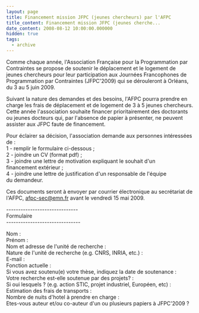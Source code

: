 ```yaml
---
layout: page
title: Financement mission JFPC (jeunes chercheurs) par l'AFPC
title_content: Financement mission JFPC (jeunes cherche...
date_content: 2008-08-12 10:00:00.000000
hidden: true
tags:
  - archive
---
```

Comme chaque année, l'Association Française pour la Programmation par
Contraintes se propose de soutenir le déplacement et le logement de jeunes
chercheurs pour leur participation aux Journées Francophones de Programmation
par Contraintes (JFPC'2009) qui se dérouleront à Orléans, du 3 au 5 juin 2009.



Suivant la nature des demandes et des besoins, l'AFPC pourra prendre en charge
les frais de déplacement et de logement de 3 à 5 jeunes chercheurs. Cette
année l'association souhaite financer prioritairement des doctorants ou jeunes
docteurs qui, par l'absence de papier à présenter, ne peuvent assister aux
JFPC faute de financement.  
  
Pour éclairer sa décision, l'association demande aux personnes intéressées de
:  
1 - remplir le formulaire ci-dessous ;  
2 - joindre un CV (format pdf) ;  
3 - joindre une lettre de motivation expliquant le souhait d'un  
financement extérieur ;  
4 - joindre une lettre de justification d'un responsable de l'équipe  
du demandeur.  
  
Ces documents seront à envoyer par courrier électronique au secrétariat de
l'AFPC, afpc-sec@emn.fr avant le vendredi 15 mai 2009.  
  
\------------------------------  
Formulaire  
\-------------------------------  
  
Nom :  
Prénom :  
Nom et adresse de l'unité de recherche :  
Nature de l'unité de recherche (e.g. CNRS, INRIA, etc.) :  
E-mail :  
Fonction actuelle :  
Si vous avez soutenu(e) votre thèse, indiquez la date de soutenance :  
Votre recherche est-elle soutenue par des projets? :  
Si oui lesquels ? (e.g. action STIC, projet industriel, Européen, etc) :  
Estimation des frais de transports :  
Nombre de nuits d'hotel à prendre en charge :  
Etes-vous auteur et/ou co-auteur d'un ou plusieurs papiers à JFPC'2009 ?

